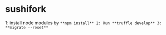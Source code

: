 # sushifork
1: install node modules by ```**npm install**
2: Run **truffle develop**
3: **migrate --reset**```
